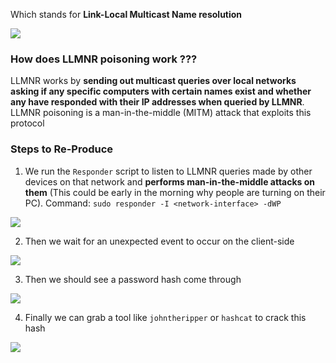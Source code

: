 Which stands for **Link-Local Multicast Name resolution**

![](https://i.imgur.com/U1nwO4A.png)

### How does LLMNR poisoning work ???

LLMNR works by **sending out multicast queries over local networks asking if any specific computers with certain names exist and whether any have responded with their IP addresses when queried by LLMNR**. LLMNR poisoning is a man-in-the-middle (MITM) attack that exploits this protocol

### Steps to Re-Produce

1. We run the `Responder` script to listen to LLMNR queries made by other devices on that network and **performs man-in-the-middle attacks on them** (This could be early in the morning why people are turning on their PC).
Command: `sudo responder -I <network-interface> -dWP`

![](https://i.imgur.com/uYKJtur.png)

2. Then we wait for an unexpected event to occur on the client-side

![](https://i.imgur.com/7V1Ux4X.png)

3. Then we should see a password hash come through

![](https://i.imgur.com/JGlqYNy.png)

4. Finally we can grab a tool like `johntheripper` or `hashcat` to crack this hash

![](https://i.imgur.com/zranx24.png)

